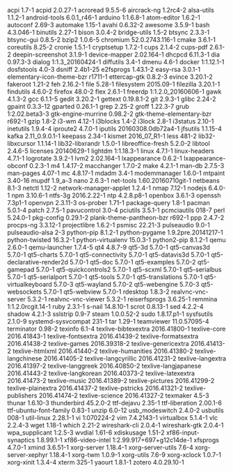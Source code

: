 acpi 1.7-1
acpid 2.0.27-1
acroread 9.5.5-6
aircrack-ng 1.2rc4-2
alsa-utils 1.1.2-1
android-tools 6.0.1_r46-1
arduino 1:1.6.8-1
atom-editor 1.6.2-1
autoconf 2.69-3
automake 1.15-1
avahi 0.6.32-2
awesome 3.5.9-1
bash 4.3.046-1
binutils 2.27-1
bison 3.0.4-2
bridge-utils 1.5-2
btsync 2.3.3-1
btsync-gui 0.8.5-2
bzip2 1.0.6-5
chromium 52.0.2743.116-1
cmake 3.6.1-1
coreutils 8.25-2
cronie 1.5.1-1
cryptsetup 1.7.2-1
cups 2.1.4-2
cups-pdf 2.6.1-2
deepin-screenshot 3.1.9-1
device-mapper 2.02.164-1
dhcpcd 6.11.3-1
dia 0.97.3-3
dialog 1:1.3_20160424-1
diffutils 3.4-1
dmenu 4.6-1
docker 1:1.12.1-1
dosfstools 4.0-3
dsniff 2.4b1-25
e2fsprogs 1.43.1-2
easy-rsa 3.0.1-1
elementary-icon-theme-bzr r1711-1
ettercap-gtk 0.8.2-3
evince 3.20.1-2
fakeroot 1.21-2
feh 2.16.2-1
file 5.28-1
filesystem 2015.09-1
filezilla 3.20.1-1
findutils 4.6.0-2
firefox 48.0-2
flex 2.6.1-1
freerdp 1:1.2.0_20160606-1
gawk 4.1.3-2
gcc 6.1.1-5
gedit 3.20.2-1
gettext 0.19.8.1-2
git 2.9.3-1
glibc 2.24-2
gpaint 0.3.3-12
gparted 0.26.1-1
grep 2.25-2
groff 1.22.3-7
grub 1:2.02.beta3-3
gtk-engine-murrine 0.98.2-2
gtk-theme-elementary-bzr r692-1
gzip 1.8-2
i3-wm 4.12-1
i3blocks 1.4-2
i3lock 2.8-1
i3status 2.10-1
inetutils 1.9.4-4
iproute2 4.7.0-1
iputils 20160308.0db72a4-1
jfsutils 1.1.15-4
kafka 2.11_0.9.0.1-1
keepass 2.34-1
kismet 2016_07_R1-1
less 481-2
lib32-libxcursor 1.1.14-1
lib32-libxrandr 1.5.0-1
libreoffice-fresh 5.2.0-2
libtool 2.4.6-5
licenses 20140629-1
lightdm 1:1.18.3-1
linux 4.7.1-1
linux-headers 4.7.1-1
logrotate 3.9.2-1
lvm2 2.02.164-1
lxappearance 0.6.2-1
lxappearance-obconf 0.2.3-1
m4 1.4.17-2
macchanger 1.7.0-2
make 4.2.1-1
man-db 2.7.5-3
man-pages 4.07-1
mc 4.8.17-1
mdadm 3.4-1
modemmanager 1.6.0-1
mtpaint 3.40-16
mupdf 1.9_a-3
nano 2.6.3-1
net-tools 1.60.20160710git-1
netbeans 8.1-3
netctl 1.12-2
network-manager-applet 1.2.4-1
nmap 7.12-1
nodejs 6.4.0-1
npm 3.10.6-1
ntfs-3g 2016.2.22-1
ntp 4.2.8.p8-1
openbox 3.6.1-3
openssh 7.3p1-1
openvpn 2.3.11-3
os-prober 1.71-1
package-query 1.8-1
pacman 5.0.1-4
patch 2.7.5-1
pavucontrol 3.0-4
pciutils 3.5.1-1
pcmciautils 018-7
perl 5.24.0-1
pkg-config 0.29.1-2
plank-theme-pantheon-bzr r692-1
ppp 2.4.7-2
procps-ng 3.3.12-1
projectlibre 1.6.2-1
psmisc 22.21-3
pulseaudio 9.0-1
pulseaudio-alsa 2-3
python-pip 8.1.2-1
python-pygame 1.9.2pre.20141217-1
python-twisted 16.3.2-1
python-virtualenv 15.0.3-1
python2-pip 8.1.2-1
qemu 2.6.0-1
qemu-launcher 1.7.4-5
qt4 4.8.7-9
qt5-3d 5.7.0-1
qt5-canvas3d 5.7.0-1
qt5-charts 5.7.0-1
qt5-connectivity 5.7.0-1
qt5-datavis3d 5.7.0-1
qt5-declarative-render2d 5.7.0-1
qt5-doc 5.7.0-1
qt5-examples 5.7.0-2
qt5-gamepad 5.7.0-1
qt5-quickcontrols2 5.7.0-1
qt5-scxml 5.7.0-1
qt5-serialbus 5.7.0-1
qt5-serialport 5.7.0-1
qt5-tools 5.7.0-1
qt5-translations 5.7.0-1
qt5-virtualkeyboard 5.7.0-3
qt5-wayland 5.7.0-2
qt5-webengine 5.7.0-3
qt5-websockets 5.7.0-1
qt5-webview 5.7.0-1
rdesktop 1.8.3-2
realvnc-vnc-server 5.3.2-1
realvnc-vnc-viewer 5.3.2-1
reiserfsprogs 3.6.25-1
remmina 1:1.2.0rcgit.14-1
ruby 2.3.1-1
s-nail 14.8.10-1
scrot 0.8.13-1
sed 4.2.2-4
shadow 4.2.1-3
sslstrip 0.9-7
steam 1.0.0.52-2
sudo 1.8.17.p1-1
sysfsutils 2.1.0-9
systemd-sysvcompat 231-1
tar 1.29-1
teamviewer 11.0.57095-4
terminator 0.98-2
texinfo 6.1-4
texlive-bibtexextra 2016.41800-1
texlive-core 2016.41843-1
texlive-fontsextra 2016.41439-2
texlive-formatsextra 2016.41438-2
texlive-games 2016.39318-2
texlive-genericextra 2016.41413-2
texlive-htmlxml 2016.41440-2
texlive-humanities 2016.41380-2
texlive-langchinese 2016.41405-2
texlive-langcyrillic 2016.41231-2
texlive-langextra 2016.41397-2
texlive-langgreek 2016.40850-2
texlive-langjapanese 2016.41443-2
texlive-langkorean 2016.40373-2
texlive-latexextra 2016.41473-2
texlive-music 2016.41389-2
texlive-pictures 2016.41299-2
texlive-plainextra 2016.41437-2
texlive-pstricks 2016.41321-2
texlive-publishers 2016.41474-2
texlive-science 2016.41327-2
texmaker 4.5-3
thunar 1.6.10-3
thunderbird 45.2.0-2
ttf-dejavu 2.35-1
ttf-liberation 2.00.1-6
ttf-ubuntu-font-family 0.83-1
unzip 6.0-12
usb_modeswitch 2.4.0-2
usbutils 008-1
util-linux 2.28.1-1
vi 1:070224-2
vim 7.4.2143-1
virtualbox 5.1.4-1
vlc 2.2.4-3
wget 1.18-1
which 2.21-2
wireshark-cli 2.0.4-1
wireshark-gtk 2.0.4-1
wpa_supplicant 1:2.5-3
wvdial 1.61-6
xdiskusage 1.51-2
xf86-input-synaptics 1.8.99.1-1
xf86-video-intel 1:2.99.917+697+g12c14de-1
xfsprogs 4.7.0-1
xmind 3.6.51-1
xorg-server 1.18.4-1
xorg-server-utils 7.6-4
xorg-server-xephyr 1.18.4-1
xorg-twm 1.0.9-1
xorg-utils 7.6-9
xorg-xclock 1.0.7-1
xorg-xinit 1.3.4-4
xterm 325-1
yaourt 1.8.1-1
zotero 4.0.29.10-1
